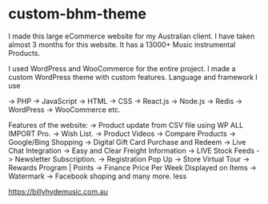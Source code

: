 # custom-bhm-theme

I made this large eCommerce website for my Australian client. I have taken almost 3 months for this website. It has a 13000+ Music instrumental Products.

I used WordPress and WooCommerce for the entire project. I made a custom WordPress theme with custom features.
Language and framework I use

-> PHP
-> JavaScript
-> HTML
-> CSS
-> React.js
-> Node.js
-> Redis
-> WordPress
-> WooCommerce etc.


Features of the website:
-> Product update from CSV file using WP ALL IMPORT Pro.
-> Wish List.
-> Product Videos
-> Compare Products
-> Google/Bing Shopping
-> Digital Gift Card Purchase and Redeem
-> Live Chat Integration
-> Easy and Clear Freight Information
-> LIVE Stock Feeds
-> Newsletter Subscription.
-> Registration Pop Up
-> Store Virtual Tour
-> Rewards Program | Points
-> Finance Price Per Week Displayed on Items
-> Watermark
-> Facebook shoping and many more. less

https://billyhydemusic.com.au
